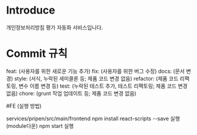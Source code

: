 # Introduce
 개인정보처리방침 평가 자동화 서비스입니다.

# Commit 규칙
feat: (사용자를 위한 새로운 기능 추가)
fix: (사용자를 위한 버그 수정)
docs: (문서 변경)
style: (서식, 누락된 세미콜론 등; 제품 코드 변경 없음)
refactor: (제품 코드 리팩토링, 변수 이름 변경 등)
test: (누락된 테스트 추가, 테스트 리팩토링; 제품 코드 변경 없음)
chore: (grunt 작업 업데이트 등; 제품 코드 변경 없음)


#FE (실행 방법)

services/pripen/src/main/frontend
npm install react-scripts --save 실행 (module다운)
npm start 실행
